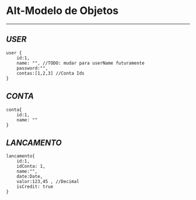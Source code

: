 # Alt-Modelo de Objetos
---
## *USER*
```
user {
	id:1,
	name: "", //TODO: mudar para userName futuramente
	password:"",
	contas:[1,2,3] //Conta Ids	
}
```
## *CONTA*
```
conta{
	id:1,
	name: ""
}
```
## *LANCAMENTO*
```
lancamento{
	id:1,
	idConta: 1,
	name:"",
	date:Date,
	valor:123,45 , //Decimal
	isCredit: true
}
```